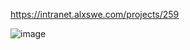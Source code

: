 https://intranet.alxswe.com/projects/259



![image](https://imgs.search.brave.com/BO0NuwOM_ghXTb8-HMJbjIYy4RhI13PF_CDAJXqv-Ik/rs:fit:278:225:1/g:ce/aHR0cHM6Ly90c2Uz/Lm1tLmJpbmcubmV0/L3RoP2lkPU9JUC40/VnViSE9neTdOb1Zm/UU1DZk9YWkdnQUFB/QSZwaWQ9QXBp)

